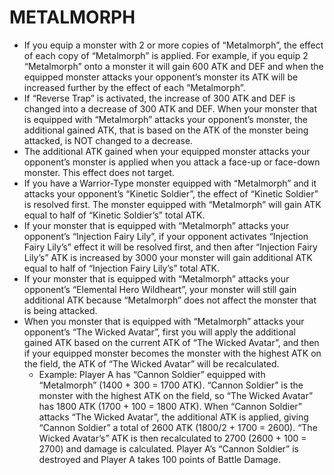 # METALMORPH

*   If you equip a monster with 2 or more copies of “Metalmorph”, the effect of each copy of “Metalmorph” is applied. For example, if you equip 2 “Metalmorph” onto a monster it will gain 600 ATK and DEF and when the equipped monster attacks your opponent’s monster its ATK will be increased further by the effect of each “Metalmorph”.
*   If “Reverse Trap” is activated, the increase of 300 ATK and DEF is changed into a decrease of 300 ATK and DEF. When your monster that is equipped with “Metalmorph” attacks your opponent’s monster, the additional gained ATK, that is based on the ATK of the monster being attacked, is NOT changed to a decrease.
*   The additional ATK gained when your equipped monster attacks your opponent’s monster is applied when you attack a face-up or face-down monster. This effect does not target.
*   If you have a Warrior-Type monster equipped with “Metalmorph” and it attacks your opponent’s “Kinetic Soldier”, the effect of “Kinetic Soldier” is resolved first. The monster equipped with “Metalmorph” will gain ATK equal to half of “Kinetic Soldier’s” total ATK.
*   If your monster that is equipped with “Metalmorph” attacks your opponent’s “Injection Fairy Lily”, if your opponent activates “Injection Fairy Lily’s” effect it will be resolved first, and then after “Injection Fairy Lily’s” ATK is increased by 3000 your monster will gain additional ATK equal to half of “Injection Fairy Lily’s” total ATK.
*   If your monster that is equipped with “Metalmorph” attacks your opponent’s “Elemental Hero Wildheart”, your monster will still gain additional ATK because “Metalmorph” does not affect the monster that is being attacked.
*   When you monster that is equipped with “Metalmorph” attacks your opponent’s “The Wicked Avatar”, first you will apply the additional gained ATK based on the current ATK of “The Wicked Avatar”, and then if your equipped monster becomes the monster with the highest ATK on the field, the ATK of “The Wicked Avatar” will be recalculated.
    *   Example: Player A has “Cannon Soldier” equipped with “Metalmorph” (1400 + 300 = 1700 ATK). “Cannon Soldier” is the monster with the highest ATK on the field, so “The Wicked Avatar” has 1800 ATK (1700 + 100 = 1800 ATK). When “Cannon Soldier” attacks “The Wicked Avatar”, the additional ATK is applied, giving “Cannon Soldier” a total of 2600 ATK (1800/2 + 1700 = 2600). “The Wicked Avatar’s” ATK is then recalculated to 2700 (2600 + 100 = 2700) and damage is calculated. Player A’s “Cannon Soldier” is destroyed and Player A takes 100 points of Battle Damage.
